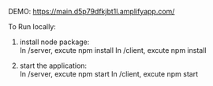 DEMO:
https://main.d5p79dfkjbt1l.amplifyapp.com/

To Run locally:

1. install node package:<br />
  In /server, excute npm install 
  In /client, excute npm install

2. start the application:<br />
  In /server, excute npm start
  In /client, excute npm start
